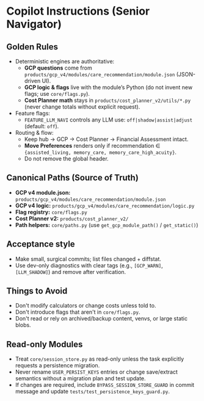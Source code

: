 # Copilot Instructions (Senior Navigator)

## Golden Rules
- Deterministic engines are authoritative:
  - **GCP questions** come from `products/gcp_v4/modules/care_recommendation/module.json` (JSON-driven UI).
  - **GCP logic & flags** live with the module’s Python (do not invent new flags; use `core/flags.py`).
  - **Cost Planner math** stays in `products/cost_planner_v2/utils/*.py` (never change totals without explicit request).
- Feature flags:
  - `FEATURE_LLM_NAVI` controls any LLM use: `off|shadow|assist|adjust` (default: `off`).
- Routing & flow:
  - Keep hub → GCP → Cost Planner → Financial Assessment intact.
  - **Move Preferences** renders only if recommendation ∈ `{assisted_living, memory_care, memory_care_high_acuity}`.
  - Do not remove the global header.

## Canonical Paths (Source of Truth)
- **GCP v4 module.json:** `products/gcp_v4/modules/care_recommendation/module.json`
- **GCP v4 logic:** `products/gcp_v4/modules/care_recommendation/logic.py`
- **Flag registry:** `core/flags.py`
- **Cost Planner v2:** `products/cost_planner_v2/`
- **Path helpers:** `core/paths.py` (use `get_gcp_module_path()` / `get_static()`)

## Acceptance style
- Make small, surgical commits; list files changed + diffstat.
- Use dev-only diagnostics with clear tags (e.g., `[GCP_WARN]`, `[LLM_SHADOW]`) and remove after verification.

## Things to Avoid
- Don't modify calculators or change costs unless told to.
- Don't introduce flags that aren't in `core/flags.py`.
- Don't read or rely on archived/backup content, venvs, or large static blobs.

## Read-only Modules
- Treat `core/session_store.py` as read-only unless the task explicitly requests a persistence migration.
- Never rename `USER_PERSIST_KEYS` entries or change save/extract semantics without a migration plan and test update.
- If changes are required, include `BYPASS_SESSION_STORE_GUARD` in commit message and update `tests/test_persistence_keys_guard.py`.
